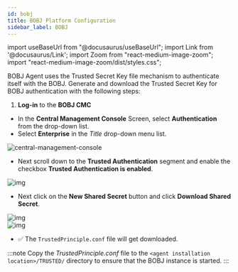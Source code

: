 ```yaml
---
id: bobj
title: BOBJ Platform Configuration
sidebar_label: BOBJ
---
```


import useBaseUrl from "@docusaurus/useBaseUrl";
import Link from '@docusaurus/Link';
import Zoom from "react-medium-image-zoom";
import "react-medium-image-zoom/dist/styles.css";

BOBJ Agent uses the Trusted Secret Key file mechanism to authenticate itself with the BOBJ. 
Generate and download the Trusted Secret Key for BOBJ authentication with the following steps:

1. **Log-in** to the **BOBJ CMC**

 - In the **Central Management Console** Screen, select **Authentication** from the drop-down list.
 - Select **Enterprise** in the *Title* drop-down menu list.

 <div class="center">
  <Zoom>
    <img alt="central-management-console" src={useBaseUrl('/doc-images/admin-guide/central-management-console.png')}/>
  </Zoom>
 </div>

 - Next scroll down to the **Trusted Authentication** segment and enable the checkbox **Trusted Authentication is enabled**.

 <div class="center">
  <Zoom>
    <img alt="img" src={useBaseUrl('/doc-images/bobj-trusted1.png')}/>
  </Zoom>
 </ div>

 - Next click on the **New Shared Secret** button and click **Download Shared Secret**.

 <div class="center">
  <Zoom>
    <img alt="img" src={useBaseUrl('/doc-images/bobj-trusted2.png')}/>
  </Zoom>
 </ div>

 <div class="center">
  <Zoom>
    <img alt="img" src={useBaseUrl('/doc-images/bobj-trusted3.png')}/>
  </Zoom>
 </ div>

- :white_check_mark: The `TrustedPrinciple.conf` file will get downloaded. 

<!-- Obsolete step ? Confirm with Nithya 
1. Next, we need to disable the CORS settings by editing the *crossdomain.xml* file.
 Location of the *crossdomain.xml* file: `<Business Objects installation directory>\Tomcat55\webapps\ROOT\`.

 Change the following section.

 ```bash
 <?xml version="1.0"?>

 <!DOCTYPE cross-domain-policy SYSTEM "http://www.macromedia.com/xml/dtds/cross-domain-policy.dtd">

 -<cross-domain-policy>

 <allow-http-request-headers-from secure="true" headers="*" domain="*"/>

 <allow-access-from secure="true" domain="*"/>

 </cross-domain-policy>

 ```

Save the file after making changes and proceed to the next step.


3. Next we need to make the dashboards and reports in iframe compatibility (Web standards).
Create a folder 'w3c' in `<Business Objects Installation directory>\Tomcat55\webapps\>`.

Create file *p3p.xml* in the folder with the following code in it.

```xml

<META>

<POLICY-REFERENCES>

  <POLICY-REF about="/w3c/policy.xml">

    <INCLUDE>/</INCLUDE>

      <COOKIE-INCLUDE/>

  </POLICY-REF>

</POLICY-REFERENCES>

</META>
```

Save the file and restart the Apache Tomcat server.
-->

:::note
Copy the *TrustedPrinciple.conf* file to the `<agent installation location>/TRUSTED/` directory to ensure that the BOBJ instance is started.
:::
